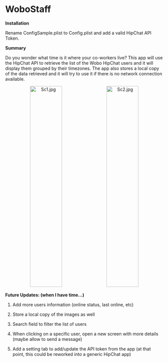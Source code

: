 # WoboStaff

**Installation**

Rename ConfigSample.plist to Config.plist and add a valid HipChat API Token.

**Summary**

Do you wonder what time is it where your co-workers live?
This app will use the HipChat API to retrieve the list of the Wobo HipChat users and it will display them grouped by their timezones.
The app also stores a local copy of the data retrieved and it will try to use it if there is no network connection available.

<div align="center">
        <img width="45%" height="640px" src="/../screenshots/sc1.jpg" alt="Sc1.jpg"</img>
        <img height="0" width="10px">
        <img width="45%" height="640px" src="/../screenshots/sc2.jpg" alt="Sc2.jpg"</img>
</div>


**Future Updates: (when I have time...)**

1) Add more users information (online status, last online, etc)

2) Store a local copy of the images as well

3) Search field to filter the list of users

4) When clicking on a specific user, open a new screen with more details (maybe allow to send a message)

5) Add a setting tab to add/update the API token from the app (at that point, this could be reworked into a generic HipChat app)
